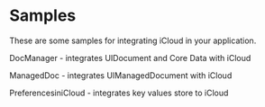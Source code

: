 Samples
=======

These are some samples for integrating iCloud in your application.

DocManager - integrates UIDocument and Core Data with iCloud

ManagedDoc - integrates UIManagedDocument with iCloud

PreferencesiniCloud - integrates key values store to iCloud